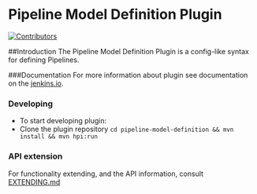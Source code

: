 # Pipeline Model Definition Plugin

[![Contributors](https://img.shields.io/github/contributors/jenkinsci/pipeline-model-definition-plugin.svg)](https://github.com/jenkinsci/pipeline-model-definition-plugin/contributors)

##Introduction
The Pipeline Model Definition Plugin is a config-like syntax for defining Pipelines.

###Documentation
 For more information about plugin see documentation on the [jenkins.io](https://wiki.jenkins.io/display/JENKINS/Pipeline+Model+Definition+Plugin).


### Developing
- To start developing plugin: 
- Clone the plugin repository
`cd pipeline-model-definition && mvn install && mvn hpi:run`

### API extension
For functionality extending, and the API information, consult [EXTENDING.md](EXTENDING.md)

